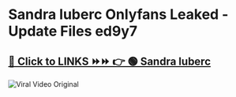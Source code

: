 
 # Sandra luberc Onlyfans Leaked - Update Files ed9y7

## <h2><a href="https://clipsfans.com/Sandra_luberc&ref=git">🔗 Click to LINKS ⏩⏩ 👉 🟢 Sandra luberc </a></h2>

<a href="https://clipsfans.com/Sandra_luberc&ref=git" rel="nofollow" data-target="animated-image.originalLink"><img src="https://i.ibb.co.com/xMMVF88/686577567.gif" alt="Viral Video Original" style="max-width: 100%; display: inline-block;" data-target="animated-image.originalImage"></a>

